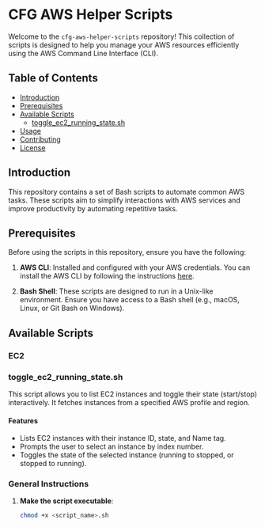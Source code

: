 # CFG AWS Helper Scripts

Welcome to the `cfg-aws-helper-scripts` repository! This collection of scripts is designed to help you manage your AWS resources efficiently using the AWS Command Line Interface (CLI).

## Table of Contents

- [Introduction](#introduction)
- [Prerequisites](#prerequisites)
- [Available Scripts](#available-scripts)
  - [toggle_ec2_running_state.sh](#toggle_ec2sh)
- [Usage](#usage)
- [Contributing](#contributing)
- [License](#license)

## Introduction

This repository contains a set of Bash scripts to automate common AWS tasks. These scripts aim to simplify interactions with AWS services and improve productivity by automating repetitive tasks.

## Prerequisites

Before using the scripts in this repository, ensure you have the following:

1. **AWS CLI**: Installed and configured with your AWS credentials. You can install the AWS CLI by following the instructions [here](https://aws.amazon.com/cli/).

2. **Bash Shell**: These scripts are designed to run in a Unix-like environment. Ensure you have access to a Bash shell (e.g., macOS, Linux, or Git Bash on Windows).

## Available Scripts

### EC2 
### toggle_ec2_running_state.sh

This script allows you to list EC2 instances and toggle their state (start/stop) interactively. It fetches instances from a specified AWS profile and region.

#### Features

- Lists EC2 instances with their instance ID, state, and Name tag.
- Prompts the user to select an instance by index number.
- Toggles the state of the selected instance (running to stopped, or stopped to running).

### General Instructions

1. **Make the script executable**:
   ```sh
   chmod +x <script_name>.sh
